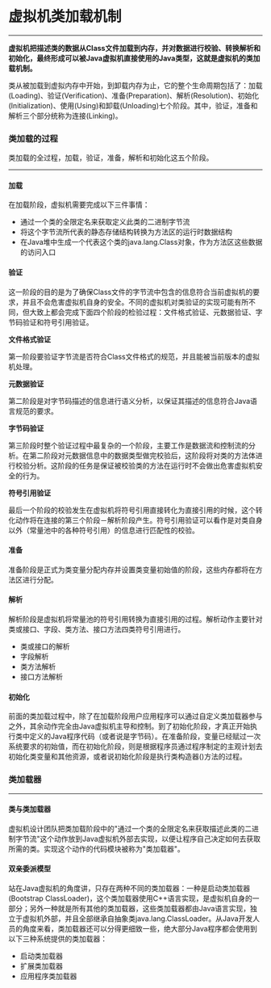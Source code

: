 # 虚拟机类加载机制
---
**虚拟机把描述类的数据从Class文件加载到内存，并对数据进行校验、转换解析和初始化，最终形成可以被Java虚拟机直接使用的Java类型，这就是虚拟机的类加载机制。**

类从被加载到虚拟内存中开始，到卸载内存为止，它的整个生命周期包括了：加载(Loading)、验证(Verification)、准备(Preparation)、解析(Resolution)、初始化(Initialization)、使用(Using)和卸载(Unloading)七个阶段。其中，验证，准备和解析三个部分统称为连接(Linking)。

### 类加载的过程
类加载的全过程，加载，验证，准备，解析和初始化这五个阶段。

---

#### 加载
在加载阶段，虚拟机需要完成以下三件事情：

* 通过一个类的全限定名来获取定义此类的二进制字节流
* 将这个字节流所代表的静态存储结构转换为方法区的运行时数据结构
* 在Java堆中生成一个代表这个类的java.lang.Class对象，作为方法区这些数据的访问入口

#### 验证
这一阶段的目的是为了确保Class文件的字节流中包含的信息符合当前虚拟机的要求，并且不会危害虚拟机自身的安全。不同的虚拟机对类验证的实现可能有所不同，但大致上都会完成下面四个阶段的检验过程：文件格式验证、元数据验证、字节码验证和符号引用验证。

**文件格式验证**

第一阶段要验证字节流是否符合Class文件格式的规范，并且能被当前版本的虚拟机处理。

**元数据验证**

第二阶段是对字节码描述的信息进行语义分析，以保证其描述的信息符合Java语言规范的要求。

**字节码验证**

第三阶段时整个验证过程中最复杂的一个阶段，主要工作是数据流和控制流的分析。在第二阶段对元数据信息中的数据类型做完校验后，这阶段将对类的方法体进行校验分析。这阶段的任务是保证被校验类的方法在运行时不会做出危害虚拟机安全的行为。

**符号引用验证**

最后一个阶段的校验发生在虚拟机将符号引用直接转化为直接引用的时候，这个转化动作将在连接的第三个阶段－解析阶段产生。符号引用验证可以看作是对类自身以外（常量池中的各种符号引用）的信息进行匹配性的校验。

#### 准备
准备阶段是正式为类变量分配内存并设置类变量初始值的阶段，这些内存都将在方法区进行分配。

#### 解析
解析阶段是虚拟机将常量池的符号引用转换为直接引用的过程。解析动作主要针对类或接口、字段、类方法、接口方法四类符号引用进行。

* 类或接口的解析
* 字段解析
* 类方法解析
* 接口方法解析

#### 初始化
前面的类加载过程中，除了在加载阶段用户应用程序可以通过自定义类加载器参与之外，其余动作完全由Java虚拟机主导和控制。到了初始化阶段，才真正开始执行类中定义的Java程序代码（或者说是字节码）。在准备阶段，变量已经赋过一次系统要求的初始值，而在初始化阶段，则是根据程序员通过程序制定的主观计划去初始化类变量和其他资源，或者说初始化阶段是执行类构造器<clinit>()方法的过程。

### 类加载器
---
#### 类与类加载器
虚拟机设计团队把类加载阶段中的"通过一个类的全限定名来获取描述此类的二进制字节流"这个动作放到Java虚拟机外部去实现，以便让程序自己决定如何去获取所需的类。实现这个动作的代码模块被称为"类加载器"。

#### 双亲委派模型
站在Java虚拟机的角度讲，只存在两种不同的类加载器：一种是启动类加载器(Bootstrap ClassLoader)，这个类加载器使用C++语言实现，是虚拟机自身的一部分；另外一种就是所有其他的类加载器，这些类加载器都由Java语言实现，独立于虚拟机外部，并且全部继承自抽象类java.lang.ClassLoader。从Java开发人员的角度来看，类加载器还可以分得更细致一些，绝大部分Java程序都会使用到以下三种系统提供的类加载器：

* 启动类加载器
* 扩展类加载器
* 应用程序类加载器



